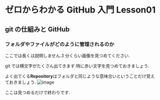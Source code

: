 # ゼロからわかる GitHub 入門 Lesson01

## git の仕組みと GitHub

### フォルダやファイルがどのように管理されるのか

ここでは長くは説明しません.3 分くらい画像を見つめてください.

git では横文字がたくさん出てきます.特に赤い文字を見つめておきましょう.

よく出てくる**Repository**はフォルダと同じような意味合いということだけ覚えておきましょう.
![image](/why-github.jpeg)

ここは見つめるだけで終わりです.
